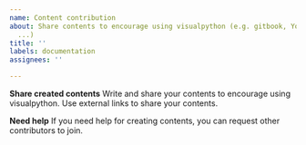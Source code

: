 ```yaml
---
name: Content contribution
about: Share contents to encourage using visualpython (e.g. gitbook, Youtube, blog,
  ...)
title: ''
labels: documentation
assignees: ''

---
```


**Share created contents**
Write and share your contents to encourage using visualpython.
Use external links to share your contents.

**Need help**
If you need help for creating contents, you can request other contributors to join.

